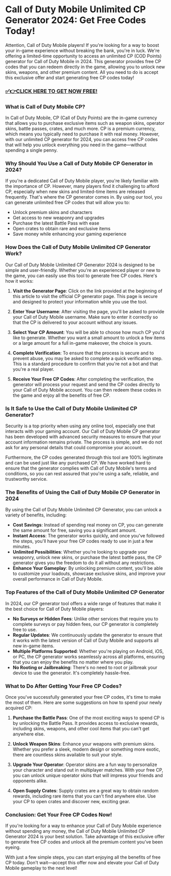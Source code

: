 # Call of Duty Mobile Unlimited CP Generator 2024: Get Free Codes Today!

Attention, Call of Duty Mobile players! If you're looking for a way to boost your in-game experience without breaking the bank, you're in luck. We're offering a limited-time opportunity to access an unlimited CP (COD Points) generator for Call of Duty Mobile in 2024. This generator provides free CP codes that you can redeem directly in the game, allowing you to unlock new skins, weapons, and other premium content. All you need to do is accept this exclusive offer and start generating free CP codes today!

### [✅👉CLICK HERE TO GET NOW FREE!](https://freeforyou.xyz/call/of/duty/go/)

### What is Call of Duty Mobile CP?

In Call of Duty Mobile, CP (Call of Duty Points) are the in-game currency that allows you to purchase exclusive items such as weapon skins, operator skins, battle passes, crates, and much more. CP is a premium currency, which means you typically need to purchase it with real money. However, with our unlimited CP generator for 2024, you can access free CP codes that will help you unlock everything you need in the game—without spending a single penny.

### Why Should You Use a Call of Duty Mobile CP Generator in 2024?

If you're a dedicated Call of Duty Mobile player, you're likely familiar with the importance of CP. However, many players find it challenging to afford CP, especially when new skins and limited-time items are released frequently. That's where the CP generator comes in. By using our tool, you can generate unlimited free CP codes that will allow you to:

- Unlock premium skins and characters
- Get access to new weaponry and upgrades
- Purchase the latest Battle Pass with ease
- Open crates to obtain rare and exclusive items
- Save money while enhancing your gaming experience

### How Does the Call of Duty Mobile Unlimited CP Generator Work?

Our Call of Duty Mobile Unlimited CP Generator 2024 is designed to be simple and user-friendly. Whether you're an experienced player or new to the game, you can easily use this tool to generate free CP codes. Here's how it works:

1. **Visit the Generator Page**: Click on the link provided at the beginning of this article to visit the official CP generator page. This page is secure and designed to protect your information while you use the tool.
   
2. **Enter Your Username**: After visiting the page, you'll be asked to provide your Call of Duty Mobile username. Make sure to enter it correctly so that the CP is delivered to your account without any issues.

3. **Select Your CP Amount**: You will be able to choose how much CP you'd like to generate. Whether you want a small amount to unlock a few items or a large amount for a full in-game makeover, the choice is yours.

4. **Complete Verification**: To ensure that the process is secure and to prevent abuse, you may be asked to complete a quick verification step. This is a standard procedure to confirm that you're not a bot and that you're a real player.

5. **Receive Your Free CP Codes**: After completing the verification, the generator will process your request and send the CP codes directly to your Call of Duty Mobile account. You can then redeem these codes in the game and enjoy all the benefits of free CP.

### Is It Safe to Use the Call of Duty Mobile Unlimited CP Generator?

Security is a top priority when using any online tool, especially one that interacts with your gaming account. Our Call of Duty Mobile CP generator has been developed with advanced security measures to ensure that your account information remains private. The process is simple, and we do not ask for any personal details that could compromise your account.

Furthermore, the CP codes generated through this tool are 100% legitimate and can be used just like any purchased CP. We have worked hard to ensure that the generator complies with Call of Duty Mobile's terms and conditions, so you can rest assured that you're using a safe, reliable, and trustworthy service.

### The Benefits of Using the Call of Duty Mobile CP Generator in 2024

By using the Call of Duty Mobile Unlimited CP Generator, you can unlock a variety of benefits, including:

- **Cost Savings**: Instead of spending real money on CP, you can generate the same amount for free, saving you a significant amount.
- **Instant Access**: The generator works quickly, and once you've followed the steps, you'll have your free CP codes ready to use in just a few minutes.
- **Unlimited Possibilities**: Whether you're looking to upgrade your weaponry, unlock new skins, or purchase the latest battle pass, the CP generator gives you the freedom to do it all without any restrictions.
- **Enhance Your Gameplay**: By unlocking premium content, you'll be able to customize your loadouts, showcase exclusive skins, and improve your overall performance in Call of Duty Mobile.

### Top Features of the Call of Duty Mobile Unlimited CP Generator

In 2024, our CP generator tool offers a wide range of features that make it the best choice for Call of Duty Mobile players:

- **No Surveys or Hidden Fees**: Unlike other services that require you to complete surveys or pay hidden fees, our CP generator is completely free to use.
- **Regular Updates**: We continuously update the generator to ensure that it works with the latest version of Call of Duty Mobile and supports all new in-game items.
- **Multiple Platforms Supported**: Whether you're playing on Android, iOS, or PC, the CP generator works seamlessly across all platforms, ensuring that you can enjoy the benefits no matter where you play.
- **No Rooting or Jailbreaking**: There's no need to root or jailbreak your device to use the generator. It's completely hassle-free.

### What to Do After Getting Your Free CP Codes?

Once you've successfully generated your free CP codes, it's time to make the most of them. Here are some suggestions on how to spend your newly acquired CP:

1. **Purchase the Battle Pass**: One of the most exciting ways to spend CP is by unlocking the Battle Pass. It provides access to exclusive rewards, including skins, weapons, and other cool items that you can't get anywhere else.

2. **Unlock Weapon Skins**: Enhance your weapons with premium skins. Whether you prefer a sleek, modern design or something more exotic, there are countless skins available to suit your style.

3. **Upgrade Your Operator**: Operator skins are a fun way to personalize your character and stand out in multiplayer matches. With your free CP, you can unlock unique operator skins that will impress your friends and opponents alike.

4. **Open Supply Crates**: Supply crates are a great way to obtain random rewards, including rare items that you can't find anywhere else. Use your CP to open crates and discover new, exciting gear.

### Conclusion: Get Your Free CP Codes Now!

If you're looking for a way to enhance your Call of Duty Mobile experience without spending any money, the Call of Duty Mobile Unlimited CP Generator 2024 is your best solution. Take advantage of this exclusive offer to generate free CP codes and unlock all the premium content you’ve been eyeing.

With just a few simple steps, you can start enjoying all the benefits of free CP today. Don't wait—accept this offer now and elevate your Call of Duty Mobile gameplay to the next level!

